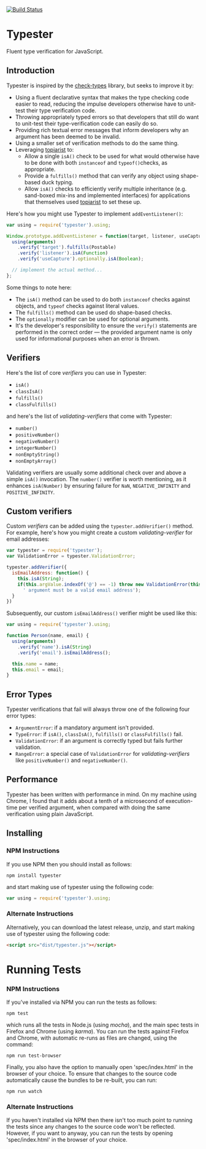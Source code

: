 [![Build Status](https://travis-ci.org/dchambers/typester.png)](https://travis-ci.org/dchambers/typester)

# Typester

Fluent type verification for JavaScript.

## Introduction

Typester is inspired by the [check-types](https://www.npmjs.org/package/check-types) library, but seeks to improve it by:

  * Using a fluent declarative syntax that makes the type checking code easier to read, reducing the impulse developers otherwise have to unit-test their type verification code.
  * Throwing appropriately typed errors so that developers that still do want to unit-test their type-verification code can easily do so.
  * Providing rich textual error messages that inform developers why an argument has been deemed to be invalid.
  * Using a smaller set of verification methods to do the same thing.
  * Leveraging [topiarist](https://github.com/BladeRunnerJS/topiarist) to:
    * Allow a single `isA()` check to be used for what would otherwise have to be done with both `instanceof` and `typeof()`checks, as appropriate.
    * Provide a `fulfills()` method that can verify any object using shape-based duck typing.
    *  Allow `isA()` checks to efficiently verify multiple inheritance (e.g. sand-boxed mix-ins and implemented interfaces) for applications that themselves used [topiarist](https://github.com/BladeRunnerJS/topiarist) to set these up.

Here's how you might use Typester to implement `addEventListener()`:

``` javascript
var using = require('typester').using;

Window.prototype.addEventListener = function(target, listener, useCapture) {
  using(arguments)
    .verify('target').fulfills(Postable)
    .verify('listener').isA(Function)
    .verify('useCapture').optionally.isA(Boolean);

  // implement the actual method...
};
```
Some things to note here:

  * The `isA()` method can be used to do both `instanceof` checks against objects, and `typeof` checks against literal values.
  * The `fulfills()` method can be used do shape-based checks.
  * The `optionally` modifier can be used for optional arguments.
  * It's the developer's responsibility to ensure the `verify()` statements are performed in the correct order &mdash; the provided argument name is only used for informational purposes when an error is thrown.

## Verifiers

Here's the list of core _verifiers_ you can use in Typester:

  * `isA()`
  * `classIsA()`
  * `fulfills()`
  * `classFulfills()`

and here's the list of _validating-verifiers_ that come with Typester:

  * `number()`
  * `positiveNumber()`
  * `negativeNumber()`
  * `integerNumber()`
  * `nonEmptyString()`
  * `nonEmptyArray()`

Validating verifiers are usually some additional check over and above a simple `isA()` invocation. The `number()` verifier is worth mentioning, as it enhances `isA(Number)` by ensuring failure for `NaN`, `NEGATIVE_INFINITY` and `POSITIVE_INFINITY`.


## Custom verifiers

Custom _verifiers_ can be added using the `typester.addVerifier()` method. For example, here's how you might create a custom _validating-verifier_ for email addresses:

``` javascript
var typester = require('typester');
var ValidationError = typester.ValidationError;

typester.addVerifier({
  isEmailAddress: function() {
    this.isA(String);
    if(this.argValue.indexOf('@') == -1) throw new ValidationError(this.argName +
      ' argument must be a valid email address');
  }
})
```

Subsequently, our custom `isEmailAddress()` verifier might be used like this:

``` javascript
var using = require('typester').using;

function Person(name, email) {
  using(arguments)
    .verify('name').isA(String)
    .verify('email').isEmailAddress();

  this.name = name;
  this.email = email;
}
```


## Error Types

Typester verifications that fail will always throw one of the following four error types:

  * `ArgumentError`: if a mandatory argument isn't provided.
  * `TypeError`: if `isA()`, `classIsA()`, `fulfills()` or `classFulfills()` fail.
  * `ValidationError`: if an argument is correctly typed but fails further validation.
  * `RangeError`: a special case of `ValidationError` for _validating-verifiers_ like `positiveNumber()` and `negativeNumber()`.


## Performance

Typester has been written with performance in mind. On my machine using Chrome, I found that it adds about a tenth of a microsecond of execution-time per verified argument, when compared with doing the same verification using plain JavaScript.


## Installing

### NPM Instructions

If you use NPM then you should install as follows:

``` shell
npm install typester
```

and start making use of typester using the following code:

``` javascript
var using = require('typester').using;
```

### Alternate Instructions

Alternatively, you can download the latest release, unzip, and start making use of typester using the following code:

``` html
<script src="dist/typester.js"></script>
```


# Running Tests

### NPM Instructions

If you've installed via NPM you can run the tests as follows:

``` shell
npm test
```

which runs all the tests in Node.js (using _mocha_), and the main spec tests in Firefox and Chrome (using _karma_). You can run the tests against Firefox and Chrome, with automatic re-runs as files are changed, using the command:

``` shell
npm run test-browser
```

Finally, you also have the option to manually open 'spec/index.html' in the browser of your choice. To ensure that changes to the source code automatically cause the bundles to be re-built, you can run:

``` shell
npm run watch
```

### Alternate Instructions

If you haven't installed via NPM then there isn't too much point to running the tests since any changes to the source code won't be reflected. However, if you want to anyway, you can run the tests by opening 'spec/index.html' in the browser of your choice.

